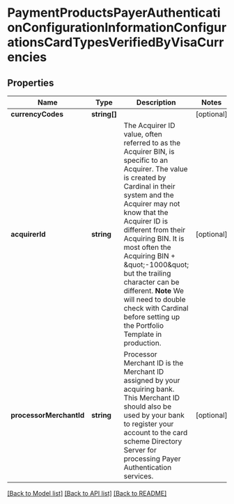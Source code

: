 # PaymentProductsPayerAuthenticationConfigurationInformationConfigurationsCardTypesVerifiedByVisaCurrencies

## Properties
Name | Type | Description | Notes
------------ | ------------- | ------------- | -------------
**currencyCodes** | **string[]** |  | [optional] 
**acquirerId** | **string** | The Acquirer ID value, often referred to as the Acquirer BIN, is specific to an Acquirer. The value is created by Cardinal in their system and the Acquirer may not know that the Acquirer ID is different from their Acquiring BIN. It is most often the Acquiring BIN + \&quot;-1000\&quot; but the trailing character can be different. **Note** We will need to double check with Cardinal before setting up the Portfolio Template in production. | [optional] 
**processorMerchantId** | **string** | Processor Merchant ID is the Merchant ID assigned by your acquiring bank. This Merchant ID should also be used by your bank to register your account to the card scheme Directory Server for processing Payer Authentication services. | [optional] 

[[Back to Model list]](../README.md#documentation-for-models) [[Back to API list]](../README.md#documentation-for-api-endpoints) [[Back to README]](../README.md)


